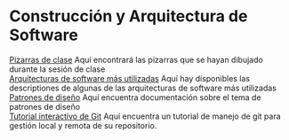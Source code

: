 # Construcción y Arquitectura de Software

[Pizarras de clase](https://drive.google.com/drive/folders/12z3VBe9K4xrBE5uQd4_sjJyyYx9PzV50?usp=sharing) Aquí encontrará las pizarras que se hayan dibujado durante la sesión de clase\
[Arquitecturas de software más utilizadas](https://medium.com/@maniakhitoccori/los-10-patrones-comunes-de-arquitectura-de-software-d8b9047edf0b) Aquí hay disponibles las descriptiones de algunas de las arquitecturas de software más utilizadas\
[Patrones de diseño](https://www.tutorialspoint.com/design_pattern/index.htm) Aquí encuentra documentación sobre el tema de patrones de diseño\
[Tutorial interactivo de Git](https://learngitbranching.js.org/?locale=es_ES) Aquí encuentra un tutorial de manejo de git para gestión local y remota de su repositorio.

